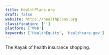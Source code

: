 ```yaml
---
title: HealthPlans.org
draft: false 
website: https://healthplans.org
classification: ['']
platform: ['Web']
keywords: ['HealthEquity', 'Healthcare.gov']
---
```

The Kayak of health insurance shopping.